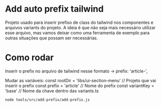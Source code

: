 # Add auto prefix tailwind

Projeto usado para inserir prefixo de class do tailwind nos componentes e arquivos variants do projeto.
A ideia é que não seja mais necessário utilizar esse arquivo, mas vamos deixar como uma ferramenta de exemplo
para outras situações que possam ser necessárias.

# Como rodar

Inserir o prefix no arquivo de tailwind nesse formato -> prefix: 'article-',

Mudar as variáveis:
const rootDir = 'libs/ui-section-menu' // Projeto que vai inserir o prefix
const prefix = 'article' // Nome do prefix
const variantKey = 'base' // Nome da chave dentro das variants.ts

`node tools/src/add-prefix/add-prefix.js`
